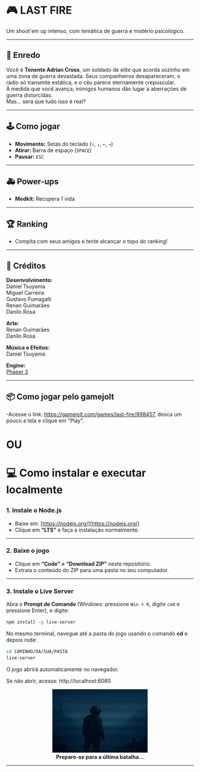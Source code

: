 # 🎮 LAST FIRE

Um shoot'em up intenso, com temática de guerra e mistério psicológico.

---

## 📖 Enredo

Você é **Tenente Adrian Cross**, um soldado de elite que acorda sozinho em uma zona de guerra devastada. Seus companheiros desapareceram, o rádio só transmite estática, e o céu parece eternamente crepuscular.  
À medida que você avança, inimigos humanos dão lugar a aberrações de guerra distorcidas.  
Mas... será que tudo isso é real?  

---

## 🕹️ Como jogar

- **Movimento:** Setas do teclado (`↑`, `↓`, `←`, `→`)
- **Atirar:** Barra de espaço (`SPACE`)
- **Pausar:** `ESC`

---

## 🚑 Power-ups

- **Medkit:** Recupera 1 vida

---

## 🏆 Ranking

- Compita com seus amigos e tente alcançar o topo do ranking!


---

## 🎨 Créditos

**Desenvolvimento:**  
Daniel Tsuyama  
Miguel Carreira  
Gustavo Fumagalli  
Renan Guimarães  
Danilo Rosa  

**Arte:**  
Renan Guimarães  
Danilo Rosa  

**Música e Efeitos:**  
Daniel Tsuyama  

**Engine:**  
[Phaser 3](https://phaser.io/) 

---

## 📦 Como jogar pelo gamejolt

-Acesse o link: https://gamejolt.com/games/last-fire/998457, desca um pouco a tela e clique em "Play".

<h1>OU<h1/>

**💻 Como instalar e executar localmente**

### 1. Instale o Node.js

- Baixe em: [https://nodejs.org/](https://nodejs.org/)
- Clique em **“LTS”** e faça a instalação normalmente.

---

### 2. Baixe o jogo

- Clique em **“Code” > “Download ZIP”** neste repositório.
- Extraia o conteúdo do ZIP para uma pasta no seu computador.

---

### 3. Instale o Live Server

Abra o **Prompt de Comando** (Windows: pressione `Win + R`, digite `cmd` e pressione Enter), e digite:

```sh
npm install -g live-server
```

No mesmo terminal, navegue até a pasta do jogo usando o comando **cd** e depois rode:

```sh
cd CAMINHO/DA/SUA/PASTA
live-server
```
O jogo abrirá automaticamente no navegador.

Se não abrir, acesse: http://localhost:8080

<div align="center">
  <img src="lastfire%20-%201.0/assets/logo.png" width="256"/>
  <br/>
  <b>Prepare-se para a última batalha...</b>
</div>

---
